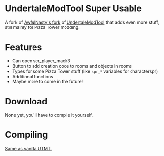 # UndertaleModTool Super Usable

A fork of [AwfulNasty's fork](https://github.com/AwfulNasty/UndertaleModTool/tree/RoomEditorChanges) of [UndertaleModTool](https://github.com/krzys-h/UndertaleModTool) that adds even more stuff, still mainly for Pizza Tower modding.

# Features
- Can open scr_player_mach3
- Button to add creation code to rooms and objects in rooms
- Types for some Pizza Tower stuff (like `spr_*` variables for characterspr)
- Additional functions
- Maybe more to come in the future!

# Download

None yet, you'll have to compile it yourself.

# Compiling

[Same as vanilla UTMT.](https://github.com/krzys-h/UndertaleModTool#compilation-instructions)